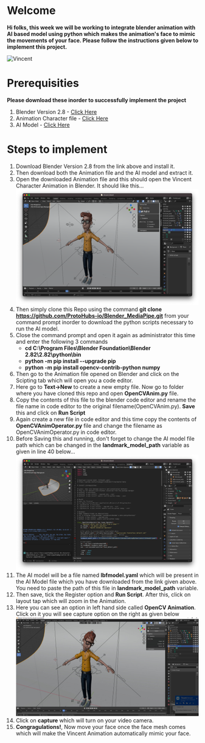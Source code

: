 # Welcome

**Hi folks, this week we will be working to integrate blender animation with AI based model using python which makes the animation's face to mimic the movements of your face. Please follow the instructions given below to implement this project.**

![Vincent](https://www.blendernation.com/wp-content/uploads/2016/04/vincent-character-rig.jpg)

# Prerequisities

**Please download these inorder to successfully implement the project**

1. Blender Version 2.8 - [Click Here](https://download.blender.org/release/Blender2.82/blender-2.82-windows64.msi)
1. Animation Character file - [Click Here](https://cloud.blender.org/p/characters/5718a967c379cf04929a4247)
1. AI Model - [Click Here](https://tinyurl.com/2p8ryysk)

# Steps to implement

1. Download Blender Version 2.8 from the link above and install it.
1. Then download both the Animation file and the AI model and extract it.
1. Open the downloaded Animation file and this should open the Vincent Character Animation in Blender. It should like this...![Image1](images/img1.png)
1. Then simply clone this Repo using the command **git clone https://github.com/ProtoHubs-io/Blender_MediaPipe.git** from your command prompt inorder to download the python scripts necessary to run the AI model.
1. Close the command prompt and open it again as administrator this time and enter the following 3 commands
   - **cd C:\Program Files\Blender Foundation\Blender 2.82\2.82\python\bin**
   - **python -m pip install --upgrade pip**
   - **python -m pip install opencv-contrib-python numpy**
1. Then go to the Animation file opened on Blender and click on the Scipting tab which will open you a code editor.
1. Here go to **Text->New** to create a new empty file. Now go to folder where you have cloned this repo and open **OpenCVAnim.py** file.
1. Copy the contents of this file to the blender code editor and rename the file name in code editor to the original filename(OpenCVAnim.py). **Save** this and click on **Run Script**
1. Again create a new file in code editor and this time copy the contents of **OpenCVAnimOperator.py** file and change the filename as OpenCVAnimOperator.py in code editor.
1. Before Saving this and running, don't forget to change the AI model file path which can be changed in the **landmark_model_path** variable as given in line 40 below...![Img2](images/img2.png)
1. The AI model will be a file named **lbfmodel.yaml** which will be present in the AI Model file which you have downloaded from the link given above. You need to paste the path of this file in **landmark_model_path** variable.
1. Then save, tick the Register option and **Run Script**. After this, click on layout tap which will zoom in the Animation.
1. Here you can see an option in left hand side called **OpenCV Animation**. Click on it you will see capture option on the right as given below![img3](images/img3.png)
1. Click on **capture** which will turn on your video camera.
1. **Congragulations!**, Now move your face once the face mesh comes which will make the Vincent Animation automatically mimic your face.
